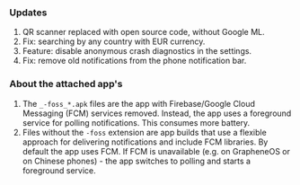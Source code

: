### Updates
1. QR scanner replaced with open source code, without Google ML.
2. Fix: searching by any country with EUR currency.
3. Feature: disable anonymous crash diagnostics in the settings.
4. Fix: remove old notifications from the phone notification bar.

### About the attached app's
1. The `_-foss_*.apk` files are the app with Firebase/Google Cloud Messaging (FCM) services removed. Instead, the app uses a foreground service for polling notifications. This consumes more battery.
4. Files without the `-foss` extension are app builds that use a flexible approach for delivering notifications and include FCM libraries. By default the app uses FCM. If FCM is unavailable (e.g. on GrapheneOS or on Chinese phones) - the app switches to polling and starts a foreground service.